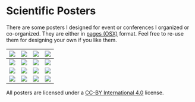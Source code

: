 <!-- 
Create thumbnails with: mogrify -format png -thumbnail x1024 -background white -alpha remove -path thumbnails -bordercolor black -border 3 *.png
-->

# Scientific Posters

There are some posters I designed for event or conferences I organized
or co-organized. They are either in [pages
(OSX)](https://www.apple.com/pages/) format.  Feel free
to re-use them for designing your own if you like them.

| [![][1.png]][1.pdf] | [![][2.png]][2.pdf] | [![][3.png]][3.pdf] | [![][4.png]][4.pdf] |
| ------------------- | ------------------- | ------------------- | ------------------- |
| [![][5.png]][5.pdf] | [![][6.png]][6.pdf] | [![][7.png]][7.pdf] | [![][8.png]][8.pdf] |
| [![][9.png]][9.pdf] | [![][10.png]][10.pdf] | [![][11.png]][11.pdf] | [![][12.png]][12.pdf] |
| [![][13.png]][13.pdf] | [![][14.png]][14.pdf] | [![][15.png]][15.pdf] | [![][16.png]][16.pdf] |

All posters are licensed under a [CC-BY International 4.0](https://creativecommons.org/licenses/by/4.0/) license.

[1.png]: ./thumbnails/2015-Psyphine.png
[1.pdf]: ./2015-Psyphine.pdf
[1.pgs]: ./2015-Psyphine.pages

[2.png]: ./thumbnails/2015-Scipy.png
[2.pdf]: ./2015-Scipy.pdf
[2.pgs]: ./2015-Scipy.pages

[3.png]: ./thumbnails/2016-Psyphine.png
[3.pdf]: ./2016-Psyphine.pdf
[3.pgs]: ./2016-Psyphine.pages

[4.png]: ./thumbnails/2017-Psyphine.png
[4.pdf]: ./2017-Psyphine.pdf
[4.pgs]: ./2017-Psyphine.pages

[5.png]: ./thumbnails/2017-SBDM.png
[5.pdf]: ./2017-SBDM.pdf
[5.pgs]: ./2017-SBDM.pages

[6.png]: ./thumbnails/2018-CompNeuro.png
[6.pdf]: ./2018-CompNeuro.pdf
[6.pgs]: ./2018-CompNeuro.pages

[7.png]: ./thumbnails/2019-URFIST.png
[7.pdf]: ./2019-URFIST.pdf
[7.pgs]: ./2019-URFIST.pages

[8.png]: ./thumbnails/2020-Barba.png
[8.pdf]: ./2020-Barba.pdf
[8.pgs]: ./2020-Barba.pages

[9.png]: ./thumbnails/2020-TYRC.png
[9.pdf]: ./2020-TYRC.pdf
[9.pgs]: ./2020-TYRC.pages

[10.png]: ./thumbnails/2021-DoDo.png
[10.pdf]: ./2021-DoDo.pdf
[10.pgs]: ./2021-DoDo.pages

[11.png]: ./thumbnails/2022-Hypermondes.png
[11.pdf]: ./2022-Hypermondes.pdf
[11.pgs]: ./2022-Hypermondes.pages

[12.png]: ./thumbnails/2022-IES.png
[12.pdf]: ./2022-IES.pdf
[12.pgs]: ./2022-IES.pages

[13.png]: ./thumbnails/2022-Psyphine.png
[13.pdf]: ./2022-Psyphine.pdf
[13.pgs]: ./2022-Psyphine.pages

[14.png]: ./thumbnails/2023-Apertures.png
[14.pdf]: ./2023-Apertures.pdf
[14.pgs]: ./2023-Apertures.pages

[15.png]: ./thumbnails/2023-DoDo.png
[15.pdf]: ./2023-DoDo.pdf
[15.pgs]: ./2023-DoDo.pages

[16.png]: ./thumbnails/2023-FRRN.png
[16.pdf]: ./2023-FRRN.pdf
[16.pgs]: ./2023-FRRN.pages

